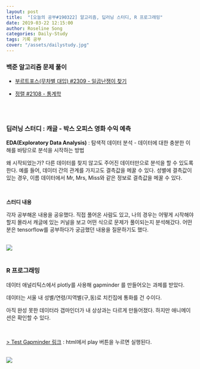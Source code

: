 ```yaml
---
layout: post
title:  "[오늘의 공부#190322] 알고리즘, 딥러닝 스터디, R 프로그래밍"
date: 2019-03-22 12:15:00
author: Roseline Song
categories: Daily-Study
tags: 기록 공부
cover: "/assets/dailystudy.jpg"
---
```


### 백준 알고리즘 문제 풀이 

- [부르트포스(무차별 대입) #2309 - 일곱난쟁이 찾기](https://roseline124.github.io/algorithm/2019/03/22/Algorithm-baekjoon-2309.html)

- [정렬 #2108 - 통계학](https://roseline124.github.io/algorithm/2019/03/22/Algorithm-baekjoon-2108.html)


<br>
<br>


### 딥러닝 스터디 :  캐글 - 박스 오피스 영화 수익 예측

**EDA(Exploratory Data Analysis)** : 탐색적 데이터 분석 - 데이터에 대한 충분한 이해를 바탕으로 분석을 시작하는 방법 

왜 시작되었는가? 다른 데이터를 찾지 않고도 주어진 데이터만으로 분석을 할 수 있도록 한다. 예를 들어, 데이터 간의 관계를 가지고도 결측값을 메꿀 수 있다. 성별에 결측값이 있는 경우, 이름 데이터에서 Mr, Mrs, Miss와 같은 정보로 결측값을 메꿀 수 있다.  

<br>

**스터디 내용** 

각자 공부해온 내용을 공유했다. 직접 풀어온 사람도 있고, 나의 경우는 어떻게 시작해야 할지 몰라서 캐글에 있는 커널을 보고 어떤 식으로 문제가 풀이되는지 분석해갔다. 어떤 분은 tensorflow를 공부하다가 궁금했던 내용을 질문하기도 했다. 

<br>

<img src="https://blogfiles.pstatic.net/MjAxOTAzMjNfMjk1/MDAxNTUzMjgxNzk2ODcy.AifuNK8ND8QcAoodY84a0-OKphH2vPM7rsa0z6hVKhEg.1rH7y4mHasG7XLXUCni7t6m_27_MQYCebcvC4A0KnM8g.JPEG.guseod24/SE-6b668ca8-72e6-423a-8040-6b60cd83790d.jpg">


<br>
<br>


### R 프로그래밍 

데이터 애널리틱스에서 plotly를 사용해 gapminder 를 만들어오는 과제를 받았다. 

데이터는 서울 내 성별/연령/지역별(구,동)로 치킨집에 통화를 건 수이다.

아직 완성 못한 데이터라 갭마인더가 내 상상과는 다르게 만들어졌다. 하지만 애니메이션은 확인할 수 있다. 

<br>

<a href="/assets/files/chicken_gap.html">> Test Gapminder 링크</a> : html에서 play 버튼을 누르면 실행된다. 

<br>
<img src="https://postfiles.pstatic.net/MjAxOTAzMjNfMTc1/MDAxNTUzMjgyNTY2OTY0.Q9BL7YLKR9QOyuHeqzHSmpFpYYVYDrzFPEwkch0mn6wg.BghagvtSk1TL3Wd_Ik6l2Zk74ljH4lrJk7Sjk7U0M_gg.PNG.guseod24/Rplot.png?type=w966">